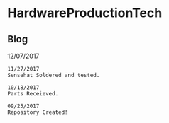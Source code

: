 <html>
  <head>
    <h1>HardwareProductionTech</h1>
  </head>
  <body>
    <h2>Blog</h2>
    12/07/2017
    
    11/27/2017
    Sensehat Soldered and tested.
    
    10/18/2017
    Parts Receieved.
    
    09/25/2017
    Repository Created!
    
  </body>

</html>
